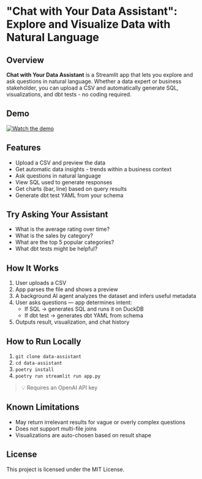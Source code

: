 # "Chat with Your Data Assistant": Explore and Visualize Data with Natural Language ##


## Overview ###
**Chat with Your Data Assistant** is a Streamlit app that lets you explore and ask questions in natural language. Whether a data expert or business stakeholder, you can upload a CSV and automatically generate SQL, visualizations, and dbt tests - no coding required.

## Demo
[![Watch the demo](https://cdn.loom.com/sessions/thumbnails/0ef838c9c9b94e869239e9d28abefc4c-a58a8f121cf6172a.jpg)](https://www.loom.com/share/0ef838c9c9b94e869239e9d28abefc4c)

## Features ###
- Upload a CSV and preview the data
- Get automatic data insights - trends within a business context
- Ask questions in natural language
- View SQL used to generate responses
- Get charts (bar, line) based on query results
- Generate dbt test YAML from your schema

## Try Asking Your Assistant ###
- What is the average rating over time?
- What is the sales by category?
- What are the top 5 popular categories?
- What dbt tests might be helpful?

## How It Works ##
1. User uploads a CSV
2. App parses the file and shows a preview
3. A background AI agent analyzes the dataset and infers useful metadata
4. User asks questions — app determines intent:
   - If SQL → generates SQL and runs it on DuckDB
   - If dbt test → generates dbt YAML from schema
5. Outputs result, visualization, and chat history

## How to Run Locally ##
1. `git clone data-assistant`
2. `cd data-assistant`
3. `poetry install`
4. `poetry run streamlit run app.py`

> 💡 Requires an OpenAI API key

## Known Limitations ##
- May return irrelevant results for vague or overly complex questions
- Does not support multi-file joins
- Visualizations are auto-chosen based on result shape

## License
This project is licensed under the MIT License.